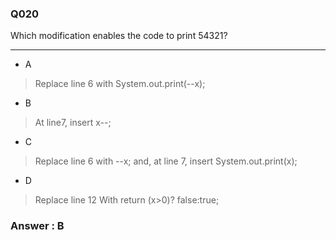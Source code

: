 ### Q020

Which modification enables the code to print 54321?

---

* A  
> Replace line 6 with System.out.print(--x);  

* B  
> At line7, insert x--;  

* C  
> Replace line 6 with --x; and, at line 7, insert System.out.print(x);  

* D  
> Replace line 12 With return (x>0)? false:true;  


### Answer : B